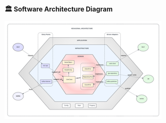 ## ‍🏛️ Software Architecture Diagram

![Hexagonal architecture](https://raw.githubusercontent.com/lionelgt/java-hexagonal-ddd-skeleton/main/docs/img/hexagonal-architecture.png)
